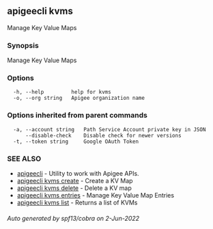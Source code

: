 ## apigeecli kvms

Manage Key Value Maps

### Synopsis

Manage Key Value Maps

### Options

```
  -h, --help         help for kvms
  -o, --org string   Apigee organization name
```

### Options inherited from parent commands

```
  -a, --account string   Path Service Account private key in JSON
      --disable-check    Disable check for newer versions
  -t, --token string     Google OAuth Token
```

### SEE ALSO

* [apigeecli](apigeecli.md)	 - Utility to work with Apigee APIs.
* [apigeecli kvms create](apigeecli_kvms_create.md)	 - Create a KV Map
* [apigeecli kvms delete](apigeecli_kvms_delete.md)	 - Delete a KV map
* [apigeecli kvms entries](apigeecli_kvms_entries.md)	 - Manage Key Value Map Entries
* [apigeecli kvms list](apigeecli_kvms_list.md)	 - Returns a list of KVMs

###### Auto generated by spf13/cobra on 2-Jun-2022
